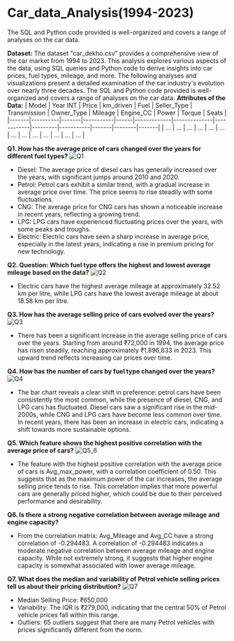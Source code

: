 # Car_data_Analysis(1994-2023)
The SQL and Python code provided is well-organized and covers a range of analyses on the car data. 

**Dataset:** The dataset "car_dekho.csv" provides a comprehensive view of the car market from 1994 to 2023. This analysis explores various aspects of the data, using SQL queries and Python code to derive insights into car prices, fuel types, mileage, and more. The following analyses and visualizations present a detailed examination of the car industry's evolution over nearly three decades. The SQL and Python code provided is well-organized and covers a range of analyses on the car data.
**Attributes of the Data:**
| Model | Year INT | Price | km_driven | Fuel | Seller_Type | Transmission | Owner_Type | Mileage | Engine_CC | Power | Torque | Seats |
|-------|----------|-------|-----------|------|-------------|--------------|------------|---------|-----------|-------|--------|-------|
| ...   | ...      | ...   | ...       | ...  | ...         | ...          | ...        | ...     | ...       | ...   | ...    | ...   |

**Q1. How has the average price of cars changed over the years for different fuel types?**
![Q1](https://github.com/user-attachments/assets/a6cf524e-84a8-4935-85c2-69317aced597)
- Diesel: The average price of diesel cars has generally increased over the years, with significant jumps around 2010 and 2020.
- Petrol: Petrol cars exhibit a similar trend, with a gradual increase in average price over time. The price seems to rise steadily with some fluctuations.
- CNG: The average price for CNG cars has shown a noticeable increase in recent years, reflecting a growing trend.
- LPG: LPG cars have experienced fluctuating prices over the years, with some peaks and troughs.
- Electric: Electric cars have seen a sharp increase in average price, especially in the latest years, indicating a rise in premium pricing for new technology.

**Q2. Question: Which fuel type offers the highest and lowest average mileage based on the data?**
![Q2](https://github.com/user-attachments/assets/1a693e19-f45d-4fa4-b9b2-a989f05e13d2)
- Electric cars have the highest average mileage at approximately 32.52 km per litre, while LPG cars have the lowest average mileage at about 18.58 km per litre.

**Q3. How has the average selling price of cars evolved over the years?**
![Q3](https://github.com/user-attachments/assets/160fa0e8-1a7a-449a-9950-be5e72274554)
- There has been a significant increase in the average selling price of cars over the years. Starting from around ₹72,000 in 1994, the average price has risen steadily, reaching approximately ₹1,896,833 in 2023. This upward trend reflects increasing car prices over time.
  
**Q4. How has the number of cars by fuel type changed over the years?**
![Q4](https://github.com/user-attachments/assets/efef3006-2005-417b-b346-0004b9daa7ea)

- The bar chart reveals a clear shift in preference: petrol cars have been consistently the most common, while the presence of diesel, CNG, and LPG cars has fluctuated. Diesel cars saw a significant rise in the mid-2000s, while CNG and LPG cars have become less common over time. In recent years, there has been an increase in electric cars, indicating a shift towards more sustainable options.

**Q5. Which feature shows the highest positive correlation with the average price of cars?**
![Q5_6](https://github.com/user-attachments/assets/72cbf562-54c0-43e6-8105-2edb2aa1e42a)
- The feature with the highest positive correlation with the average price of cars is Avg_max_power, with a correlation coefficient of 0.50. This suggests that as the maximum power of the car increases, the average selling price tends to rise. This correlation implies that more powerful cars are generally priced higher, which could be due to their perceived performance and desirability.
  
**Q6. Is there a strong negative correlation between average mileage and engine capacity?**
- From the correlation matrix: Avg_Mileage and Avg_CC have a strong correlation of -0.294483. A correlation of -0.294483 indicates a moderate negative correlation between average mileage and engine capacity. While not extremely strong, it suggests that higher engine capacity is somewhat associated with lower average mileage.

**Q7. What does the median and variability of Petrol vehicle selling prices tell us about their pricing distribution?**
![Q7](https://github.com/user-attachments/assets/991cc854-3cf1-4f3c-9623-7e5ddd6efafb)
- Median Selling Price: ₹650,000
- Variability: The IQR is ₹279,000, indicating that the central 50% of Petrol vehicle prices fall within this range.
- Outliers: 65 outliers suggest that there are many Petrol vehicles with prices significantly different from the norm.




